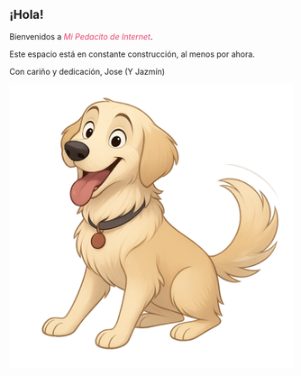 ## ¡Hola!


Bienvenidos a <span style="color:#e5446d"><i>Mi Pedacito de Internet</i></span>.

Este espacio está en constante construcción, al menos por ahora. 

Con cariño y dedicación, 
Jose (Y Jazmín)

![](./images/jazmin3.png)


